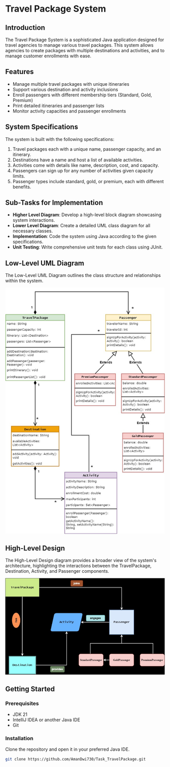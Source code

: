 # Travel Package System

## Introduction
The Travel Package System is a sophisticated Java application designed for travel agencies to manage various travel packages. This system allows agencies to create packages with multiple destinations and activities, and to manage customer enrollments with ease.

## Features
- Manage multiple travel packages with unique itineraries
- Support various destination and activity inclusions
- Enroll passengers with different membership tiers (Standard, Gold, Premium)
- Print detailed itineraries and passenger lists
- Monitor activity capacities and passenger enrollments

## System Specifications
The system is built with the following specifications:

1. Travel packages each with a unique name, passenger capacity, and an itinerary.
2. Destinations have a name and host a list of available activities.
3. Activities come with details like name, description, cost, and capacity.
4. Passengers can sign up for any number of activities given capacity limits.
5. Passenger types include standard, gold, or premium, each with different benefits.

## Sub-Tasks for Implementation
- **Higher Level Diagram**: Develop a high-level block diagram showcasing system interactions.
- **Lower Level Diagram**: Create a detailed UML class diagram for all necessary classes.
- **Implementation**: Code the system using Java according to the given specifications.
- **Unit Testing**: Write comprehensive unit tests for each class using JUnit.

## Low-Level UML Diagram
The Low-Level UML Diagram outlines the class structure and relationships within the system.

![Low-Level UML Diagram](Constants/UML_Diagram.jpg)

## High-Level Design
The High-Level Design diagram provides a broader view of the system's architecture, highlighting the interactions between the TravelPackage, Destination, Activity, and Passenger components.

![High-Level Design](Constants/HLD.jpg)

## Getting Started

### Prerequisites
- JDK 21 
- IntelliJ IDEA or another Java IDE
- Git

### Installation
Clone the repository and open it in your preferred Java IDE.
```bash
git clone https://github.com/AmanDwi730/Task_TravelPackage.git
